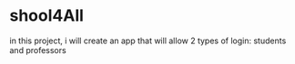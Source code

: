 # shool4All
in this project, i will create an app that will allow 2 types of login: students and professors
